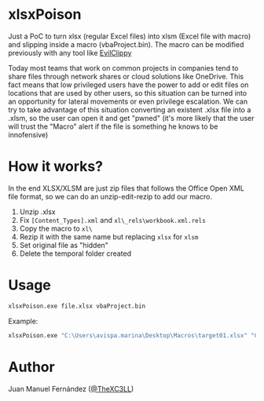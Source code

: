 # xlsxPoison

Just a PoC to turn xlsx (regular Excel files) into xlsm (Excel file with macro) and slipping inside a macro (vbaProject.bin). The macro can be modified previously with any tool like [EvilClippy](https://github.com/outflanknl/EvilClippy)

Today most teams that work on common projects in companies tend to share files through network shares or cloud solutions like OneDrive. This fact means that low privileged users have the power to add or edit files on locations that are used by other users, so this situation can be turned into an opportunity for lateral movements or even privilege escalation. We can try to take advantage of this situation converting an existent .xlsx file into a .xlsm, so the user can open it and get "pwned" (it's more likely that the user will trust the "Macro" alert if the file is something he knows to be innofensive)

# How it works?
In the end XLSX/XLSM  are just zip files that follows the Office Open XML file format, so we can do an unzip-edit-rezip to add our macro. 

1. Unzip .xlsx
2. Fix `[Content_Types].xml` and `xl\_rels\workbook.xml.rels`
3. Copy the macro to `xl\`
4. Rezip it with the same name but replacing `xlsx` for `xlsm`
5. Set original file as "hidden"
6. Delete the temporal folder created

# Usage

```bash
xlsxPoison.exe file.xlsx vbaProject.bin
```
Example:
```bash
xlsxPoison.exe "C:\Users\avispa.marina\Desktop\Macros\target01.xlsx" "C:\Users\avispa.marina\vbaProject.bin"
```

# Author
Juan Manuel Fernández ([@TheXC3LL](https://twitter.com/TheXC3LL))

